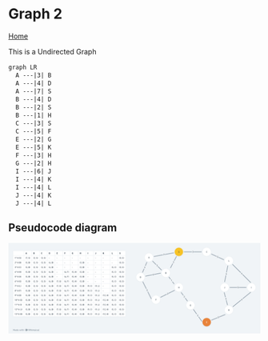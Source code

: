 # Graph 2

[Home](README.md)

This is a Undirected Graph

```mermaid
graph LR
  A ---|3| B
  A ---|4| D
  A ---|7| S
  B ---|4| D
  B ---|2| S
  B ---|1| H
  C ---|3| S
  C ---|5| F
  E ---|2| G
  E ---|5| K
  F ---|3| H
  G ---|2| H
  I ---|6| J
  I ---|4| K
  I ---|4| L
  J ---|4| K
  J ---|4| L
```


## Pseudocode diagram
![Pseudocode diagram](./media/graph2.png)